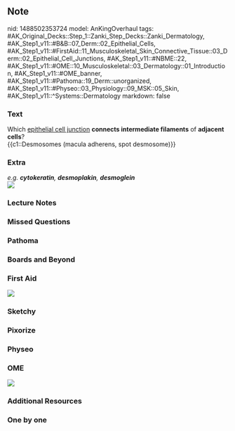 ## Note
nid: 1488502353724
model: AnKingOverhaul
tags: #AK_Original_Decks::Step_1::Zanki_Step_Decks::Zanki_Dermatology, #AK_Step1_v11::#B&B::07_Derm::02_Epithelial_Cells, #AK_Step1_v11::#FirstAid::11_Musculoskeletal_Skin_Connective_Tissue::03_Derm::02_Epithelial_Cell_Junctions, #AK_Step1_v11::#NBME::22, #AK_Step1_v11::#OME::10_Musculoskeletal::03_Dermatology::01_Introduction, #AK_Step1_v11::#OME_banner, #AK_Step1_v11::#Pathoma::19_Derm::unorganized, #AK_Step1_v11::#Physeo::03_Physiology::09_MSK::05_Skin, #AK_Step1_v11::^Systems::Dermatology
markdown: false

### Text
<div>
  <div>
    Which <u>epithelial cell junction</u> <b>connects intermediate
    filaments</b> of <b>adjacent cells</b>?
  </div>
  <div>
    {{c1::Desmosomes (macula adherens, spot desmosome)}}
  </div>
</div>

### Extra
<div>
  <i>e.g.</i> <b style=
  "font-style: italic;">cytokeratin</b><i>,</i> <b style=
  "font-style: italic;">desmoplakin</b><i>,</i> <b style=
  "font-style: italic;">desmoglein</b>
</div>
<div><img src="Cell%20junctions_1606536512076.png"></div>

### Lecture Notes


### Missed Questions


### Pathoma


### Boards and Beyond


### First Aid
<img src="tmp6EHVxr.png">

### Sketchy


### Pixorize


### Physeo


### OME
<div class="ome-widget">
  <a href="https://onlinemeded.org?ref=anki"><img src=
  "_OME_AnkiFlashcards_General_7.png"></a>
</div>

### Additional Resources


### One by one

